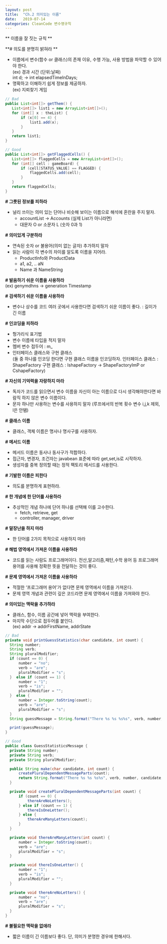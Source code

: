 ```yaml
---
layout: post
title:  "Ch.2 의미있는 이름"
date:   2019-07-14
categories: CleanCode 변수명규칙
---
```


** 이름을 잘 짓는 규칙 **

**\# 의도를 분명히 밝혀라 **
 - 이름에서 변수(함수 or 클래스)의 존재 이유, 수행 가능, 사용 방법을 파악할 수 있어야 한다.  
  (ex) 경과 시간 (단위:날짜)  
  int d; -> int elapsedTimeInDays;  
 - 명확하고 이해하기 쉽게 정보를 제공하자.  
 (ex) 지뢰찾기 게임
 
 ```java
 // Bad
 public List<int[]> getThem() {
    List<int[]> list1 = new ArrayList<int[]>();
    for (int[] x : theList) {
        if (x[0] == 4) {
            list1.add(x);
        }
    }
    return list1;
}
 ```  
 
 ```java
 // Good
 public List<int[]> getFlaggedCells() {
    List<int[]> flaggedCells = new ArrayList<int[]>();
    for (int[] cell : gameBoard) {
        if (cell[STATUS_VALUE] == FLAGGED) {
            flaggedCells.add(cell);
        }
    }
    return flaggedCells;
}
 ```

**\# 그릇된 정보를 피하라**
 - 널리 쓰이는 의미 있는 단어나 비슷해 보이는 이름으로 해석에 혼란을 주지 말자.
	- accountList -> Accounts (실제 List가 아니라면)
	- 대문자 O or 소문자 L (숫자 0과 1)  

**\# 의미있게 구분하라**
 - 연속된 숫자 or 불용어(의미 없는 글자) 추가하지 말자
 - 읽는 사람이 각 변수의 차이를 알도록 이름을 지어라.
	- ProductInfo와 ProductData
	- a1, a2, .. aN
	- Name 과 NameString

**\# 발음하기 쉬운 이름을 사용하라**  
 (ex) genymdhns -> generation Timestamp

**\# 검색하기 쉬운 이름을 사용하라**
 - 변수나 상수를 코드 여러 곳에서 사용한다면 검색하기 쉬운 이름이 좋다.
  : 길이가 긴 이름

**\# 인코딩을 피하라**
 - 헝가리식 표기법 
  - 변수 이름에 타입을 적지 말자
 - 멤버 변수 접두어 : m_
 - 인터페이스 클래스와 구현 클래스  
   (둘 중 하나를 인코딩 한다면 구현 클래스 이름을 인코딩하자. 
      인터페이스 클래스 : ShapeFactory
      구현 클래스 : IshapeFactory -> ShapeFactoryImP or CshapeFactory)

**\# 자신의 기억력을 자랑하지 마라**
 - 독자가 코드를 읽으면서 변수 이름을 자신이 아는 이름으로 다시 생각해야한다면 바람직 하지 않은 변수 이름이다.
 - 문자 하나만 사용하는 변수를 사용하지 말자
 (루프에서의 반복 횟수 변수 i,j,k 제외, l은 안됌)

**\# 클래스 이름**
 - 클래스, 객체 이름은 명사나 명사구를 사용하자.

**\# 메서드 이름**
 - 메서드 이름은 동사나 동사구가 적합하다. 
 - 접근자, 변경자, 조건자는 javabean 표준에 따라 get,set,is로 시작하자. 
 - 생성자를 중복 정의할 때는 정적 팩토리 메서드를 사용한다.

**\# 기발한 이름은 피한다**
 - 의도를 분명하게 표현하라.

**\# 한 개념에 한 단어를 사용하라**
 - 추상적인 개념 하나에 단어 하나를 선택해 이를 고수한다.
 	- fetch, retrieve, get
 	- controller, manager, driver

**\# 말장난을 하지 마라**
 - 한 단어를 2가지 목적으로 사용하지 마라

**\# 해법 영역에서 가져온 이름을 사용하라**
 - 코드를 읽는 사람도 프로그래머이다. 전산,알고리즘,패턴,수학 용어 등 프로그래머 용어를 사용해 정확한 뜻을 전달하는 것이 좋다.

**\# 문제 영역에서 가져온 이름을 사용하라**
 - 적절한 ‘프로그래머 용어’가 없다면 문제 영역에서 이름을 가져온다.
 - 문제 영역 개념과 관련이 깊은 코드라면 문제 영역에서 이름을 가져와야 한다.
 
**\# 의미있는 맥락을 추가하라**
 - 클래스, 함수, 이름 공간에 넣어 맥락을 부여한다. 
 - 마지막 수단으로 접두어를 붙인다.  
  (ex) addr -> addrFirstName, addrState
  
  ```java
  // Bad
private void printGuessStatistics(char candidate, int count) {
    String number;
    String verb;
    String pluralModifier;
    if (count == 0) {  
        number = "no";  
        verb = "are";  
        pluralModifier = "s";  
    }  else if (count == 1) {
        number = "1";  
        verb = "is";  
        pluralModifier = "";  
    }  else {
        number = Integer.toString(count);  
        verb = "are";  
        pluralModifier = "s";  
    }
    String guessMessage = String.format("There %s %s %s%s", verb, number, candidate, pluralModifier );

    print(guessMessage);
}
  ```
    
  ```java
  // Good
public class GuessStatisticsMessage {
    private String number;
    private String verb;
    private String pluralModifier;

    public String make(char candidate, int count) {
        createPluralDependentMessageParts(count);
        return String.format("There %s %s %s%s", verb, number, candidate, pluralModifier );
    }

    private void createPluralDependentMessageParts(int count) {
        if (count == 0) {
            thereAreNoLetters();
        } else if (count == 1) {
            thereIsOneLetter();
        } else {
            thereAreManyLetters(count);
        }
    }

    private void thereAreManyLetters(int count) {
        number = Integer.toString(count);
        verb = "are";
        pluralModifier = "s";
    }

    private void thereIsOneLetter() {
        number = "1";
        verb = "is";
        pluralModifier = "";
    }

    private void thereAreNoLetters() {
        number = "no";
        verb = "are";
        pluralModifier = "s";
    }
}
  ```
  
**\# 불필요한 맥락을 없애라**
 - 짧은 이름이 긴 이름보다 좋다. 단, 의미가 분명한 경우에 한해서다.



